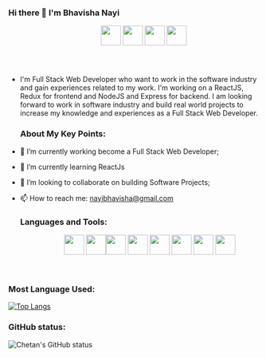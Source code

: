 ### Hi there 👋 I'm Bhavisha Nayi

<Header className="header">
  <div className="logo" />
  <Menu
    theme="dark"
    mode="horizontal"
    defaultSelectedKeys={['11']}
    style={{ lineHeight: '64px' }}
  >
    <Menu.Group> <!-- "align=left" is implied -->
      <Menu.Item key="10"><a target="_blank" href="https://www.linkedin.com/in/bhavisha-nayi-2b683a211/" ><img src="https://user-images.githubusercontent.com/96948878/162975338-3401c380-96fe-43dd-926b-1b401066b7cb.svg" width="40" height="40"></a></Menu.Item>
      <Menu.Item key="12"><a target="_blank" href="https://www.instagram.com/bhavi__281/" ><img src="https://tse3.mm.bing.net/th?id=OIP.7SiksC9ocAIlr7HllOtJfwHaHa&pid=Api&P=0&w=162&h=162" width="40" height="40"></a></Menu.Item>
      <Menu.Item key="14"><a target="_blank" href="https://leetcode.com/nayibhavisha/" ><img src="https://tse3.mm.bing.net/th?id=OIP.ctLg30IjZeZRQU7v7nm0KwHaHa&pid=Api&P=0&w=162&h=162" width="40" height="40"></a></Menu.Item>
      <Menu.Item key="16">
        <a target="_blank" href="https://bhavisha.vercel.app/" ><img src="https://tse2.mm.bing.net/th?id=OIP.kPhEz79oc1MCC4KGyDHiFgHaHa&pid=Api&P=0&w=162&h=162" width="40" height="40"></a>
       </Menu.Group>
  </Menu>
</Header>
  
- I'm Full Stack Web Developer who want to work in the software industry and gain experiences related to my work. I'm working on a ReactJS, Redux for frontend and NodeJS and Express for backend. I am looking forward to work in software industry and build real world projects to increase my knowledge and experiences as a Full Stack Web Developer.


  <h3>About My Key Points:</h3>

- 🔭 I’m currently working become a Full Stack Web Developer;
- 🌱 I’m currently learning ReactJs
- 👯 I’m looking to collaborate on building Software Projects; 
- 📫 How to reach me: <a href="nayibhavisha@gmail.com">nayibhavisha@gmail.com</a>
  
  <h3>Languages and Tools:</h3>
  <Header className="header">
  <div className="logo" />
  <Menu
    theme="dark"
    mode="horizontal"
    defaultSelectedKeys={['11']}
    style={{ lineHeight: '64px' }}
  >
    <Menu.Group> <!-- "align=left" is implied -->
      <Menu.Item key="10"><img src="https://user-images.githubusercontent.com/96948878/163176300-6305114c-a737-46e7-ad64-16df8eb17933.svg" width="40" height="40"></Menu.Item>
      <Menu.Item key="12"><img src="https://user-images.githubusercontent.com/96948878/163176467-b82045e3-2936-4475-840a-795bfa3a466b.svg" width="40" height="40" ><img src="https://user-images.githubusercontent.com/96948878/163176526-9c6f00ab-9d1f-43a5-9641-1165f24fda24.svg" width="40" height="40" ></Menu.Item>
      <Menu.Item key="14"><img src="https://user-images.githubusercontent.com/96948878/163176621-01ddb463-2ceb-48b6-a5e2-6b8d93709ea0.svg" width="40" height="40" ></Menu.Item>
      <Menu.Item key="16"><img src="https://user-images.githubusercontent.com/96948878/163177388-81840843-67f3-4ace-9129-dfd6580f2fec.svg" width="40" height="40" ></Menu.Item>
      <Menu.Item key="18"><img src="https://user-images.githubusercontent.com/96948878/163177471-797686d0-7de9-4878-bfd3-5beccb42368d.svg" width="40" height="40" ></Menu.Item>
      <Menu.Item key="20"><img src="https://user-images.githubusercontent.com/96948878/163177580-10c7fed9-6a79-46e8-855b-72c616e747b3.svg" width="40" height="40" ></Menu.Item>
      <Menu.Item key="20"><img src="https://user-images.githubusercontent.com/96948878/163177658-a5547eeb-395d-4418-89cc-d916a89d54b3.svg" width="40" height="40" ></Menu.Item>

  </Menu>
</Header>

    
 ### Most Language Used:
  
  [![Top Langs](https://github-readme-stats.vercel.app/api/top-langs/?username=Bhavisha2801&layout=compact)](https://github.com/anuraghazra/github-readme-stats)
 
  
  
### GitHub status:
  
  ![Chetan's GitHub status](https://github-readme-stats.vercel.app/api?username=Bhavisha2801&theme=dark&show_icons=true) 

    


  
  

